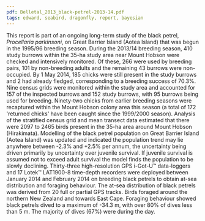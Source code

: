 ```yaml
---
pdf: Belletal_2013_black-petrel-2013-14.pdf
tags: edward, seabird, dragonfly, report, bayesian
---
```

This report is part of an ongoing long-term study of the black petrel, *Procellaria parkinsoni*, on Great Barrier Island (Aotea Island) that was begun in the 1995/96 breeding season. During the 2013/14 breeding season, 410 study burrows within the 35-ha study area near Mount Hobson were checked and intensively monitored. Of these, 266 were used by breeding pairs, 101 by non-breeding adults and the remaining 43 burrows were non-occupied. By 1 May 2014, 185 chicks were still present in the study burrows and 2 had already fledged, corresponding to a breeding success of 70.3%. Nine census grids were monitored within the study area and accounted for 157 of the inspected burrows and 152 study burrows, with 95 burrows being used for breeding. Ninety-two chicks from earlier breeding seasons were recaptured within the Mount Hobson colony area this season (a total of 172 'returned chicks' have been caught since the 1999/2000 season). Analysis of the stratified census grid and mean transect data estimated that there were 2097 to 2465 birds present in the 35-ha area around Mount Hobson (Hirakimata). Modelling of the black petrel population on Great Barrier Island (Aotea Island) was updated and indicated the population trend may lie anywhere between -2.3% and +2.5% per annum, the uncertainty being driven primarily by uncertainty over juvenile survival. If juvenile survival is assumed not to exceed adult survival the model finds the population to be slowly declining. Thirty-three high-resolution GPS i-Got-U&#8482; data-loggers and 17 Lotek&#8482; LAT1900-8 time-depth recorders were deployed between January 2014 and February 2014 on breeding black petrels to obtain at-sea distribution and foraging behaviour. The at-sea distribution of black petrels was derived from 20 full or partial GPS tracks. Birds foraged around the northern New Zealand and towards East Cape. Foraging behaviour showed black petrels dived to a maximum of -34.3 m, with over 80% of dives less than 5 m. The majority of dives (67%) were during the day.
